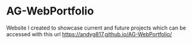 # AG-WebPortfolio
Website I created to showcase current and future projects which can be accessed with this url
 https://andyg817.github.io/AG-WebPortfolio/

